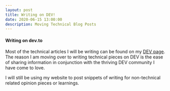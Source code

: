 ```yaml
---
layout: post
title: Writing on DEV!
date: 2020-06-15 13:00:00
description: Moving Technical Blog Posts
---
```


#### Writing on dev.to
Most of the technical articles I will be writing can be found on my [DEV page](https://dev.to/botanical). The reason I am moving over to writing technical pieces on DEV is the ease of sharing information in conjunction with the thriving DEV community I have come to love.

I will still be using my website to post snippets of writing for non-technical related opinion pieces or learnings. 